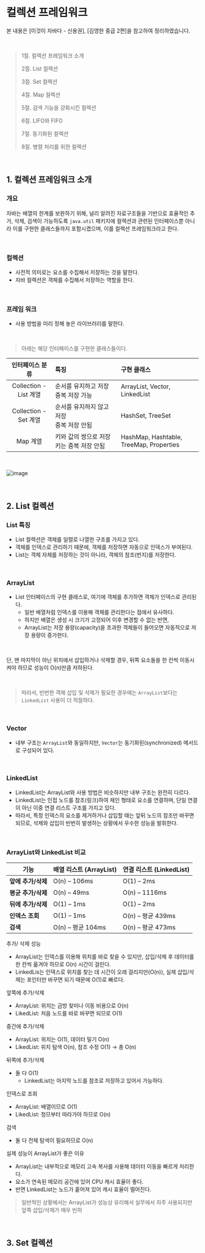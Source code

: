 # 컬렉션 프레임워크
본 내용은 [이것이 자바다 - 신용권], [김영한 중급 2편]을 참고하여 정리하였습니다.

<br/>

> 1절. 컬렉션 프레임워크 소개 
> 
> 2절. List 컬렉션
>
> 3절. Set 컬렉션
> 
> 4절. Map 컬렉션
>
> 5절. 검색 기능을 강화시킨 컬렉션
>
> 6절. LIFO와 FIFO
> 
> 7절. 동기화된 컬렉션
> 
> 8절. 병렬 처리를 위한 컬렉션

<br/>

## 1. 컬렉션 프레임워크 소개
### 개요
자바는 배열의 한계를 보완하기 위해, 널리 알려진 자료구조들을 기반으로 효율적인 추가, 삭제, 검색이 가능하도록 `java.util` 패키지에 컬렉션과 관련된 인터페이스뿐 아니라 이를 구현한 클래스들까지 포함시켰으며, 이를 컬렉션 프레임워크라고 한다.

<br/>

### 컬렉션
- 사전적 의미로는 요소를 수집해서 저장하는 것을 말한다.
- 자바 컬렉션은 객체를 수집해서 저장하는 역할을 한다.

<br/>

### 프레임 워크
- 사용 방법을 미리 정해 놓은 라이브러리를 말한다.

<br/>

> 아래는 해당 인터페이스를 구현한 클래스들이다.

|인터페이스 분류|    특징 | 구현 클래스|
|:-------:|:------|:-------|
|Collection - <br/>List 계열|순서를 유지하고 저장 <br/>중복 저장 가능 | ArrayList, Vector, LinkedList|
|Collection - <br/>Set 계열|순서를 유지하지 않고 저장 <br/>중복 저장 안됨 | HashSet, TreeSet|
|Map 계열|키와 값의 쌍으로 저장 <br/> 키는 중복 저장 안됨 | HashMap, Hashtable, <br/> TreeMap, Properties|

<br/>

![image](https://github.com/user-attachments/assets/b967e5a0-5e49-4a83-b47b-2eafda1215f7)

<br/>

## 2. List 컬렉션
### List 특징
- List 컬렉션은 객체를 일렬로 나열한 구조를 가지고 있다.
- 객체를 인덱스로 관리하기 때문에, 객체를 저장하면 자동으로 인덱스가 부여된다.
- List는 객체 자체를 저장하는 것이 아니라, 객체의 참조(번지)를 저장한다.

<br/>

### ArrayList
- List 인터페이스의 구현 클래스로, 여기에 객체를 추가하면 객체가 인덱스로 관리된다.
  - 일반 배열처럼 인덱스를 이용해 객체를 관리한다는 점에서 유사하다.
  - 하지만 배열은 생성 시 크기가 고정되어 이후 변경할 수 없는 반면,
  - ArrayList는 저장 용량(capacity)을 초과한 객체들이 들어오면 자동적으로 저장 용량이 증가한다.

<br/>

단, 맨 마지막이 아닌 위치에서 삽입하거나 삭제할 경우, 뒤쪽 요소들을 한 칸씩 이동시켜야 하므로 성능이 O(n)만큼 저하된다.

<br/>

> 따라서, 빈번한 객체 삽입 및 삭제가 필요한 경우에는 `ArrayList`보다는 `LinkedList` 사용이 더 적절하다.

<br/>

### Vector
- 내부 구조는 `ArrayList`와 동일하지만, `Vector`는 동기화된(synchronized) 메서드로 구성되어 있다.


<br/>

### LinkedList
- LinkedList는 ArrayList와 사용 방법은 비슷하지만 내부 구조는 완전히 다르다.
- LinkedList는 인접 노드를 참조(링크)하여 체인 형태로 요소를 연결하며, 단일 연결이 아닌 이중 연결 리스트 구조를 가지고 있다.
- 따라서, 특정 인덱스의 요소를 제거하거나 삽입할 때는 앞뒤 노드의 참조만 바꾸면 되므로, 삭제와 삽입이 빈번히 발생하는 상황에서 우수한 성능을 발휘한다.
 
<br/>

### ArrayList와 LinkedList 비교

| 기능           | **배열 리스트 (ArrayList)** | **연결 리스트 (LinkedList)** |
| ------------ | ---------------------- | ----------------------- |
| **앞에 추가/삭제** | O(n) – 106ms           | O(1) – 2ms              |
| **평균 추가/삭제** | O(n) – 49ms            | O(n) – 1116ms           |
| **뒤에 추가/삭제** | O(1) – 1ms             | O(1) – 2ms              |
| **인덱스 조회**   | O(1) – 1ms             | O(n) – 평균 439ms         |
| **검색**       | O(n) – 평균 104ms        | O(n) – 평균 473ms         |


추가/ 삭제 성능
- ArrayList는 인덱스를 이용해 위치를 바로 찾을 수 있지만, 삽입/삭제 후 데이터를 한 칸씩 옮겨야 하므로 O(n) 시간이 걸린다.
- LinkedLis는 인덱스로 위치를 찾는 데 시간이 오래 걸리지만(O(n)), 실제 삽입/삭제는 포인터만 바꾸면 되기 때문에 O(1)로 빠르다.

앞쪽에 추가/삭제
- ArrayList: 위치는 금방 찾미나 이동 비용으로 O(n)
- LikedList: 처음 노드를 바로 바꾸면 되므로 O(1)

중간에 추가/삭제
- ArrayList: 위치는 O(1), 데이터 밀기 O(n)
- LikedList: 위치 탐색 O(n), 참조 수정 O(1) → 총 O(n)

뒤쪽에 추가/삭제
- 둘 다 O(1)
  - LinkedList는 마지막 노드를 참조로 저장하고 있어서 가능하다. 

인덱스로 조회
- ArrayList: 배열이므로 O(1)
- LikedList: 청므부터 따라가야 하므로 O(n)

검색
- 둘 다 전체 탐색이 필요하므로 O(n)

실제 성능이 ArrayList가 좋은 이유
- ArrayList는 내부적으로 메모리 고속 복사를 사용해 데이터 이동을 빠르게 처리한다.
- 요소가 연속된 메모리 공간에 있어 CPU 캐시 효율이 좋다.
- 반면 LinkedList는 노드가 훝어져 있어 캐시 효율이 떨어진다.

> 일반적인 상황에서는 ArrayList가 성능상 유리해서 실무에서 자주 사용되지만 앞쪽 삽입/삭제가 매우 빈허


<br/>

## 3. Set 컬렉션










